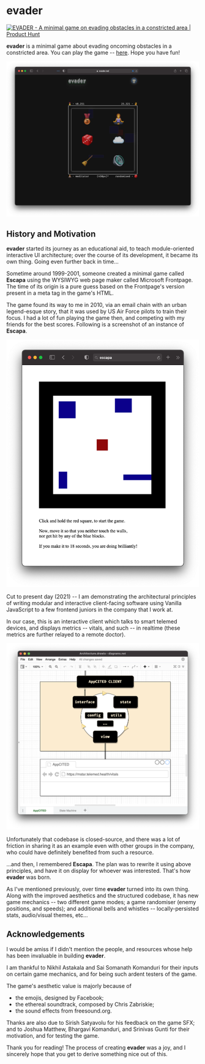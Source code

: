 # evader

<a href="https://www.producthunt.com/posts/evader?utm_source=badge-featured&utm_medium=badge&utm_souce=badge-evader" target="_blank"><img src="https://api.producthunt.com/widgets/embed-image/v1/featured.svg?post_id=315943&theme=light" alt="EVADER - A minimal game on evading obstacles in a constricted area | Product Hunt" style="width: 250px; height: 54px;" width="250" height="54" /></a>

**evader** is a minimal game about evading oncoming obstacles in a constricted area. You can play the game -- [here](https://fatman-.github.io/evader). Hope you have fun!

<p align="center">
  <img src="misc/screenshot.png" alt="evader's Screenshot"/>
</p>

## History and Motivation

**evader** started its journey as an educational aid, to teach module-oriented interactive UI architecture; over the course of its development, it became its own thing. Going even further back in time...

Sometime around 1999-2001, someone created a minimal game called **Escapa** using the WYSIWYG web page maker called Microsoft Frontpage. The time of its origin is a pure guess based on the Frontpage's version present in a meta tag in the game's HTML.

The game found its way to me in 2010, via an email chain with an urban legend-esque story, that it was used by US Air Force pilots to train their focus. I had a lot of fun playing the game then, and competing with my friends for the best scores. Following is a screenshot of an instance of **Escapa**.

<p align="center">
  <img src="misc/escapa.png" alt="Escapa's Screenshot"/>
</p>

Cut to present day (2021) -- I am demonstrating the architectural principles of writing modular and interactive client-facing software using Vanilla JavaScript to a few frontend juniors in the company that I work at.

In our case, this is an interactive client which talks to smart telemed devices, and displays metrics -- vitals, and such -- in realtime (these metrics are further relayed to a remote doctor).

<p align="center">
  <img src="misc/architecture.png" alt="Client Architecture"/>
</p>

Unfortunately that codebase is closed-source, and there was a lot of friction in sharing it as an example even with other groups in the company, who could have definitely benefited from such a resource.

...and then, I remembered **Escapa**. The plan was to rewrite it using above principles, and have it on display for whoever was interested. That's how **evader** was born.

As I've mentioned previously, over time **evader** turned into its own thing. Along with the improved aesthetics and the structured codebase, it has new game mechanics -- two different game modes; a game randomiser (enemy positions, and speeds); and additional bells and whistles -- locally-persisted stats, audio/visual themes, etc...

## Acknowledgements

I would be amiss if I didn't mention the people, and resources whose help has been invaluable in building **evader**.

I am thankful to Nikhil Astakala and Sai Somanath Komanduri for their inputs on certain game mechanics, and for being such ardent testers of the game.

The game's aesthetic value is majorly because of

-   the emojis, designed by Facebook;
-   the ethereal soundtrack, composed by Chris Zabriskie;
-   the sound effects from freesound.org.

Thanks are also due to Sirish Satyavolu for his feedback on the game SFX; and to Joshua Matthew, Bhargavi Komanduri, and Srinivas Gunti for their motivation, and for testing the game.

Thank you for reading! The process of creating **evader** was a joy, and I sincerely hope that you get to derive something nice out of this.
